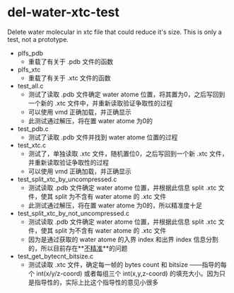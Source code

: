 # del-water-xtc-test

Delete water molecular in xtc file that could reduce it's size. This is only a test, not a prototype.

- plfs_pdb
  - 重载了有关于 .pdb 文件的函数
- plfs_xtc
  - 重载了有关于 .xtc 文件的函数
- test_all.c
  - 测试了读取 .pdb 文件确定 water atome 位置，将其置为0，之后写回到一个新的 .xtc 文件中，并重新读取验证争取性的过程
  - 可以使用 vmd 正确加载，并正确显示
  - 此测试通过解压，将在置 water atome 为0的
- test_pdb.c
  - 测试了读取 .pdb 文件并找到 water atome 位置的过程
- test_xtc.c
  - 测试了，单独读取 .xtc 文件，随机置位0，之后写回到一个新 .xtc 文件，并重新读取验证争取性的过程
  - 可以使用 vmd 正确加载，并正确显示
- test_split_xtc_by_uncompressed.c
  - 测试读取 .pdb 文件确定 water atome 位置，并根据此信息 split .xtc 文件，使其 split 为不含有 water atome 的 .xtc 文件
  - 此测试通过解压，将在置 water atome 为0的，所以精准度十足   
- test_split_xtc_by_not_uncompressed.c
  - 测试读取 .pdb 文件确定 water atome 位置，并根据此信息 split .xtc 文件，使其 split 为不含有 water atome 的 .xtc 文件
  - 因为是通过获取的 water atome 的入界 index 和出界 index 信息分割的，所以目前存在**<u>不精准</u>**的问题
- test_get_bytecnt_bitsize.c
  - 测试读取 .xtc 文件，确定每一帧的 bytes count 和 bitsize ——指导的每个 int(x/y/z-coord) 或者每组三个 int(x,y,z-coord) 的填充大小。因为只是指导性的，实际上比这个指导性的意见小很多

